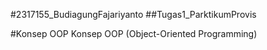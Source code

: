 #2317155_BudiagungFajariyanto
##Tugas1_ParktikumProvis

#Konsep OOP
Konsep OOP (Object-Oriented Programming) 
